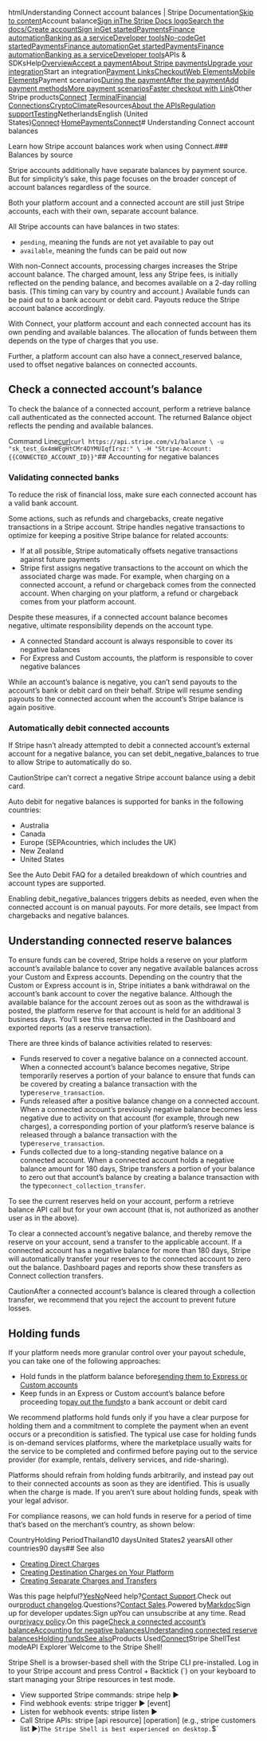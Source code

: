 htmlUnderstanding Connect account balances | Stripe Documentation[Skip to content](#main-content)Account balance[Sign in](https://dashboard.stripe.com/login?redirect=https%3A%2F%2Fdocs.stripe.com%2Fconnect%2Faccount-balances)[The Stripe Docs logo](/)[Search the docs/](#)[Create account](https://dashboard.stripe.com/register/connect)[Sign in](https://dashboard.stripe.com/login?redirect=https%3A%2F%2Fdocs.stripe.com%2Fconnect%2Faccount-balances)[Get started](/get-started)[Payments](/payments)[Finance automation](/finance-automation)[Banking as a service](/financial-services)[Developer tools](/development)[No-code](/no-code)[Get started](/get-started)[Payments](/payments)[Finance automation](/finance-automation)[](#)[Get started](/get-started)[Payments](/payments)[Finance automation](/finance-automation)[Banking as a service](/financial-services)[Developer tools](/development)[](#)APIs & SDKsHelp[Overview](/docs/payments)[Accept a payment](#)[About Stripe payments](#)[Upgrade your integration](/docs/payments/upgrades)Start an integration[Payment Links](#)[Checkout](#)[Web Elements](#)[Mobile Elements](#)Payment scenarios[During the payment](#)[After the payment](#)[Add payment methods](#)[More payment scenarios](#)[Faster checkout with Link](#)Other Stripe products[Connect](#)
[Terminal](#)[Financial Connections](#)[Crypto](#)[Climate](#)Resources[About the APIs](#)[Regulation support](#)[Testing](/docs/testing)NetherlandsEnglish (United States)[](#)[](#)[Connect](/connect)·[Home](/docs)[Payments](/docs/payments)[Connect](/docs/connect)# Understanding Connect account balances

Learn how Stripe account balances work when using Connect.### Balances by source

Stripe accounts additionally have separate balances by payment source. But for simplicity’s sake, this page focuses on the broader concept of account balances regardless of the source.

Both your platform account and a connected account are still just Stripe accounts, each with their own, separate account balance.

All Stripe accounts can have balances in two states:

- `pending`, meaning the funds are not yet available to pay out
- `available`, meaning the funds can be paid out now

With non-Connect accounts, processing charges increases the Stripe account balance. The charged amount, less any Stripe fees, is initially reflected on the pending balance, and becomes available on a 2-day rolling basis. (This timing can vary by country and account.) Available funds can be paid out to a bank account or debit card. Payouts reduce the Stripe account balance accordingly.

With Connect, your platform account and each connected account has its own pending and available balances. The allocation of funds between them depends on the type of charges that you use.

Further, a platform account can also have a connect_reserved balance, used to offset negative balances on connected accounts.

## Check a connected account’s balance

To check the balance of a connected account, perform a retrieve balance call authenticated as the connected account. The returned Balance object reflects the pending and available balances.

Command Line[curl](#)`curl https://api.stripe.com/v1/balance \
  -u "sk_test_Gx4mWEgHtCMr4DYMUIqfIrsz:" \
  -H "Stripe-Account: {{CONNECTED_ACCOUNT_ID}}"`## Accounting for negative balances

### Validating connected banks

To reduce the risk of financial loss, make sure each connected account has a valid bank account.

Some actions, such as refunds and chargebacks, create negative transactions in a Stripe account. Stripe handles negative transactions to optimize for keeping a positive Stripe balance for related accounts:

- If at all possible, Stripe automatically offsets negative transactions against future payments
- Stripe first assigns negative transactions to the account on which the associated charge was made. For example, when charging on a connected account, a refund or chargeback comes from the connected account. When charging on your platform, a refund or chargeback comes from your platform account.

Despite these measures, if a connected account balance becomes negative, ultimate responsibility depends on the account type.

- A connected Standard account is always responsible to cover its negative balances
- For Express and Custom accounts, the platform is responsible to cover negative balances

While an account’s balance is negative, you can’t send payouts to the account’s bank or debit card on their behalf. Stripe will resume sending payouts to the connected account when the account’s Stripe balance is again positive.

### Automatically debit connected accounts

If Stripe hasn’t already attempted to debit a connected account’s external account for a negative balance, you can set debit_negative_balances to true to allow Stripe to automatically do so.

CautionStripe can’t correct a negative Stripe account balance using a debit card.

Auto debit for negative balances is supported for banks in the following countries:

- Australia
- Canada
- Europe (SEPAcountries, which includes the UK)
- New Zealand
- United States

See the Auto Debit FAQ for a detailed breakdown of which countries and account types are supported.

Enabling debit_negative_balances triggers debits as needed, even when the connected account is on manual payouts. For more details, see Impact from chargebacks and negative balances.

## Understanding connected reserve balances

To ensure funds can be covered, Stripe holds a reserve on your platform account’s available balance to cover any negative available balances across your Custom and Express accounts. Depending on the country that the Custom or Express account is in, Stripe initiates a bank withdrawal on the account’s bank account to cover the negative balance. Although the available balance for the account zeroes out as soon as the withdrawal is posted, the platform reserve for that account is held for an additional 3 business days. You’ll see this reserve reflected in the Dashboard and exported reports (as a reserve transaction).

There are three kinds of balance activities related to reserves:

- Funds reserved to cover a negative balance on a connected account. When a connected account’s balance becomes negative, Stripe temporarily reserves a portion of your balance to ensure that funds can be covered by creating a balance transaction with the type`reserve_transaction`.
- Funds released after a positive balance change on a connected account. When a connected account’s previously negative balance becomes less negative due to activity on that account (for example, through new charges), a corresponding portion of your platform’s reserve balance is released through a balance transaction with the type`reserve_transaction`.
- Funds collected due to a long-standing negative balance on a connected account. When a connected account holds a negative balance amount for 180 days, Stripe transfers a portion of your balance to zero out that account’s balance by creating a balance transaction with the type`connect_collection_transfer`.

To see the current reserves held on your account, perform a retrieve balance API call but for your own account (that is, not authorized as another user as in the above).

To clear a connected account’s negative balance, and thereby remove the reserve on your account, send a transfer to the applicable account. If a connected account has a negative balance for more than 180 days, Stripe will automatically transfer your reserves to the connected account to zero out the balance. Dashboard pages and reports show these transfers as Connect collection transfers.

CautionAfter a connected account’s balance is cleared through a collection transfer, we recommend that you reject the account to prevent future losses.

## Holding funds

If your platform needs more granular control over your payout schedule, you can take one of the following approaches:

- Hold funds in the platform balance before[sending them to Express or Custom accounts](/connect/separate-charges-and-transfers)
- Keep funds in an Express or Custom account’s balance before proceeding to[pay out the funds](/connect/manual-payouts)to a bank account or debit card

We recommend platforms hold funds only if you have a clear purpose for holding them and a commitment to complete the payment when an event occurs or a precondition is satisfied. The typical use case for holding funds is on-demand services platforms, where the marketplace usually waits for the service to be completed and confirmed before paying out to the service provider (for example, rentals, delivery services, and ride-sharing).

Platforms should refrain from holding funds arbitrarily, and instead pay out to their connected accounts as soon as they are identified. This is usually when the charge is made. If you aren’t sure about holding funds, speak with your legal advisor.

For compliance reasons, we can hold funds in reserve for a period of time that’s based on the merchant’s country, as shown below:

CountryHolding PeriodThailand10 daysUnited States2 yearsAll other countries90 days## See also

- [Creating Direct Charges](/connect/direct-charges)
- [Creating Destination Charges on Your Platform](/connect/destination-charges)
- [Creating Separate Charges and Transfers](/connect/separate-charges-and-transfers)

Was this page helpful?[Yes](#)[No](#)Need help?[Contact Support](https://support.stripe.com/).Check out our[product changelog](https://stripe.com/blog/changelog).Questions?[Contact Sales](https://stripe.com/contact/sales).Powered by[Markdoc](https://markdoc.dev)Sign up for developer updates:Sign upYou can unsubscribe at any time. Read our[privacy policy](https://stripe.com/privacy).On this page[Check a connected account’s balance](#check-connected-account-balance)[Accounting for negative balances](#accounting-for-negative-balances)[Understanding connected reserve balances](#understanding-connected-reserve-balances)[Holding funds](#holding-funds)[See also](#see-also)Products Used[Connect](/connect)Stripe ShellTest modeAPI Explorer[](https://stripe.com/docs/stripe-cli#install)`Welcome to the Stripe Shell!

Stripe Shell is a browser-based shell with the Stripe CLI pre-installed. Log in to your
Stripe account and press Control + Backtick (`) on your keyboard to start managing your Stripe
resources in test mode.

- View supported Stripe commands: stripe help ▶️
- Find webhook events: stripe trigger ▶️ [event]
- Listen for webhook events: stripe listen ▶
- Call Stripe APIs: stripe [api resource] [operation] (e.g., stripe customers list ▶️)`The Stripe Shell is best experienced on desktop.`$`